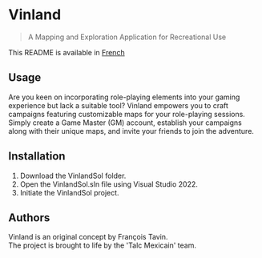 # Vinland
> A Mapping and Exploration Application for Recreational Use

This README is available in [French](README.md) 

## Usage

Are you keen on incorporating role-playing elements into your gaming experience but lack a suitable tool? Vinland empowers you to craft campaigns featuring customizable maps for your role-playing sessions. Simply create a Game Master (GM) account, establish your campaigns along with their unique maps, and invite your friends to join the adventure.

## Installation

1. Download the VinlandSol folder.
2. Open the VinlandSol.sln file using Visual Studio 2022.
3. Initiate the VinlandSol project.

## Authors

Vinland is an original concept by François Tavin.  
The project is brought to life by the 'Talc Mexicain' team.
